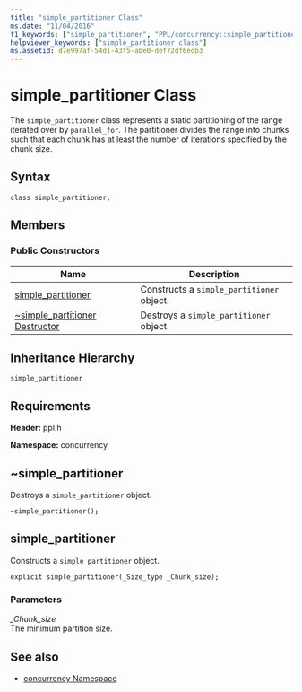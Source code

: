 ```yaml
---
title: "simple_partitioner Class"
ms.date: "11/04/2016"
f1_keywords: ["simple_partitioner", "PPL/concurrency::simple_partitioner", "PPL/concurrency::simple_partitioner::simple_partitioner"]
helpviewer_keywords: ["simple_partitioner class"]
ms.assetid: d7e997af-54d1-43f5-abe0-def72df6edb3
---
```

# simple_partitioner Class

The `simple_partitioner` class represents a static partitioning of the range iterated over by `parallel_for`. The partitioner divides the range into chunks such that each chunk has at least the number of iterations specified by the chunk size.

## Syntax

```
class simple_partitioner;
```

## Members

### Public Constructors

|Name|Description|
|----------|-----------------|
|[simple_partitioner](#ctor)|Constructs a `simple_partitioner` object.|
|[~simple_partitioner Destructor](#dtor)|Destroys a `simple_partitioner` object.|

## Inheritance Hierarchy

`simple_partitioner`

## Requirements

**Header:** ppl.h

**Namespace:** concurrency

##  <a name="dtor"></a> ~simple_partitioner

Destroys a `simple_partitioner` object.

```
~simple_partitioner();
```

##  <a name="ctor"></a> simple_partitioner

Constructs a `simple_partitioner` object.

```
explicit simple_partitioner(_Size_type _Chunk_size);
```

### Parameters

*_Chunk_size*<br/>
The minimum partition size.

## See also

- [concurrency Namespace](concurrency-namespace.md)
